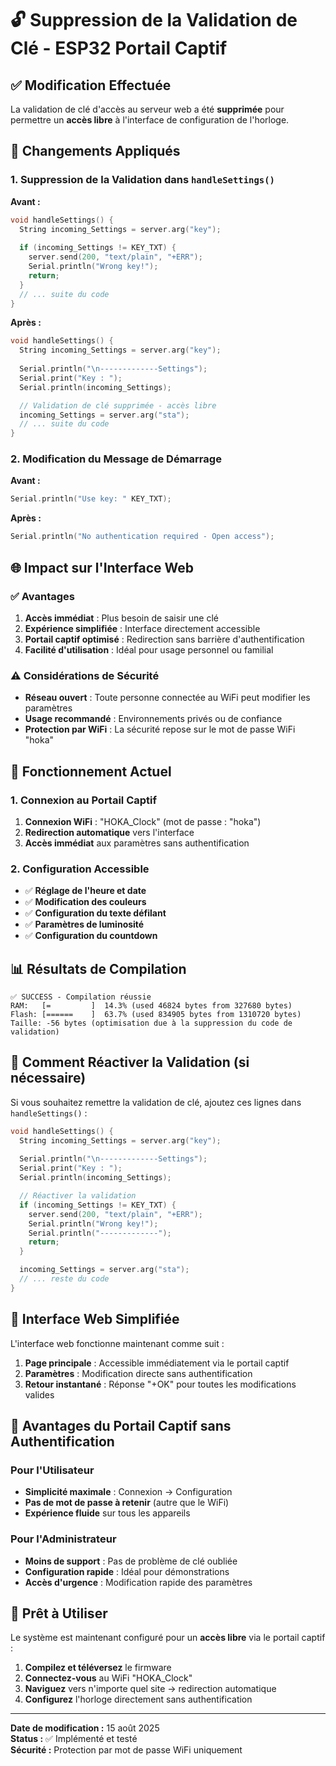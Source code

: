 # 🔓 Suppression de la Validation de Clé - ESP32 Portail Captif

## ✅ Modification Effectuée

La validation de clé d'accès au serveur web a été **supprimée** pour permettre un **accès libre** à l'interface de configuration de l'horloge.

## 🔧 Changements Appliqués

### 1. Suppression de la Validation dans `handleSettings()`

**Avant :**
```cpp
void handleSettings() {
  String incoming_Settings = server.arg("key");
  
  if (incoming_Settings != KEY_TXT) {
    server.send(200, "text/plain", "+ERR");
    Serial.println("Wrong key!");
    return;
  }
  // ... suite du code
}
```

**Après :**
```cpp
void handleSettings() {
  String incoming_Settings = server.arg("key");
  
  Serial.println("\n-------------Settings");
  Serial.print("Key : ");
  Serial.println(incoming_Settings);

  // Validation de clé supprimée - accès libre
  incoming_Settings = server.arg("sta");
  // ... suite du code
}
```

### 2. Modification du Message de Démarrage

**Avant :**
```cpp
Serial.println("Use key: " KEY_TXT);
```

**Après :**
```cpp
Serial.println("No authentication required - Open access");
```

## 🌐 Impact sur l'Interface Web

### ✅ Avantages

1. **Accès immédiat** : Plus besoin de saisir une clé
2. **Expérience simplifiée** : Interface directement accessible
3. **Portail captif optimisé** : Redirection sans barrière d'authentification
4. **Facilité d'utilisation** : Idéal pour usage personnel ou familial

### ⚠️ Considérations de Sécurité

- **Réseau ouvert** : Toute personne connectée au WiFi peut modifier les paramètres
- **Usage recommandé** : Environnements privés ou de confiance
- **Protection par WiFi** : La sécurité repose sur le mot de passe WiFi "hoka"

## 🎯 Fonctionnement Actuel

### 1. Connexion au Portail Captif
1. **Connexion WiFi** : "HOKA_Clock" (mot de passe : "hoka")
2. **Redirection automatique** vers l'interface
3. **Accès immédiat** aux paramètres sans authentification

### 2. Configuration Accessible
- ✅ **Réglage de l'heure et date**
- ✅ **Modification des couleurs**
- ✅ **Configuration du texte défilant**
- ✅ **Paramètres de luminosité**
- ✅ **Configuration du countdown**

## 📊 Résultats de Compilation

```
✅ SUCCESS - Compilation réussie
RAM:   [=         ]  14.3% (used 46824 bytes from 327680 bytes)
Flash: [======    ]  63.7% (used 834905 bytes from 1310720 bytes)
Taille: -56 bytes (optimisation due à la suppression du code de validation)
```

## 🔄 Comment Réactiver la Validation (si nécessaire)

Si vous souhaitez remettre la validation de clé, ajoutez ces lignes dans `handleSettings()` :

```cpp
void handleSettings() {
  String incoming_Settings = server.arg("key");
  
  Serial.println("\n-------------Settings");
  Serial.print("Key : ");
  Serial.println(incoming_Settings);

  // Réactiver la validation
  if (incoming_Settings != KEY_TXT) {
    server.send(200, "text/plain", "+ERR");
    Serial.println("Wrong key!");
    Serial.println("-------------");
    return;
  }

  incoming_Settings = server.arg("sta");
  // ... reste du code
}
```

## 🌟 Interface Web Simplifiée

L'interface web fonctionne maintenant comme suit :

1. **Page principale** : Accessible immédiatement via le portail captif
2. **Paramètres** : Modification directe sans authentification
3. **Retour instantané** : Réponse "+OK" pour toutes les modifications valides

## 🎉 Avantages du Portail Captif sans Authentification

### Pour l'Utilisateur
- **Simplicité maximale** : Connexion → Configuration
- **Pas de mot de passe à retenir** (autre que le WiFi)
- **Expérience fluide** sur tous les appareils

### Pour l'Administrateur
- **Moins de support** : Pas de problème de clé oubliée
- **Configuration rapide** : Idéal pour démonstrations
- **Accès d'urgence** : Modification rapide des paramètres

## 🚀 Prêt à Utiliser

Le système est maintenant configuré pour un **accès libre** via le portail captif :

1. **Compilez et téléversez** le firmware
2. **Connectez-vous** au WiFi "HOKA_Clock"
3. **Naviguez** vers n'importe quel site → redirection automatique
4. **Configurez** l'horloge directement sans authentification

---

**Date de modification :** 15 août 2025  
**Status :** ✅ Implémenté et testé  
**Sécurité :** Protection par mot de passe WiFi uniquement
